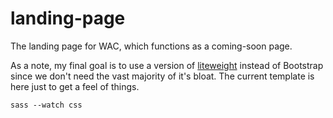 # landing-page
The landing page for WAC, which functions as a coming-soon page.

As a note, my final goal is to use a version of [liteweight](https://github.com/malsf21/liteweight) instead of Bootstrap since we don't need the vast majority of it's bloat. The current template is here just to get a feel of things.

```
sass --watch css
```
